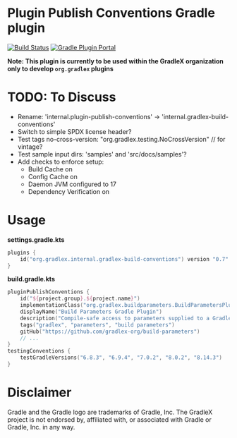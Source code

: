 # Plugin Publish Conventions Gradle plugin

[![Build Status](https://img.shields.io/endpoint.svg?url=https%3A%2F%2Factions-badge.atrox.dev%2Fgradlex-org%2Fplugin-publish-conventions%2Fbadge%3Fref%3Dmain&style=flat)](https://actions-badge.atrox.dev/gradlex-org/plugin-publish-conventions/goto?ref=main)
[![Gradle Plugin Portal](https://img.shields.io/maven-metadata/v?label=Plugin%20Portal&metadataUrl=https%3A%2F%2Fplugins.gradle.org%2Fm2%2Forg%2Fgradlex%2Finternal%2Fplugin-publish-conventions%2Forg.gradlex.internal.plugin-publish-conventions.gradle.plugin%2Fmaven-metadata.xml)](https://plugins.gradle.org/plugin/org.gradlex.internal.plugin-publish-conventions)

**Note: This plugin is currently to be used within the GradleX organization only to develop `org.gradlex` plugins**

# TODO: To Discuss
- Rename: 'internal.plugin-publish-conventions' -> 'internal.gradlex-build-conventions'
- Switch to simple SPDX license header?
- Test tags no-cross-version: "org.gradlex.testing.NoCrossVersion" // for vintage?
- Test sample input dirs: 'samples' and 'src/docs/samples'?
- Add checks to enforce setup:
  - Build Cache on
  - Config Cache on
  - Daemon JVM configured to 17
  - Dependency Verification on

# Usage

**settings.gradle.kts**
```kotlin
plugins {
    id("org.gradlex.internal.gradlex-build-conventions") version "0.7"
}
```

**build.gradle.kts**
```kotlin
pluginPublishConventions {
    id("${project.group}.${project.name}")
    implementationClass("org.gradlex.buildparameters.BuildParametersPlugin")
    displayName("Build Parameters Gradle Plugin")
    description("Compile-safe access to parameters supplied to a Gradle build.")
    tags("gradlex", "parameters", "build parameters")
    gitHub("https://github.com/gradlex-org/build-parameters")
    // ...
}
testingConventions {
    testGradleVersions("6.8.3", "6.9.4", "7.0.2", "8.0.2", "8.14.3")
}
```

# Disclaimer

Gradle and the Gradle logo are trademarks of Gradle, Inc.
The GradleX project is not endorsed by, affiliated with, or associated with Gradle or Gradle, Inc. in any way.
